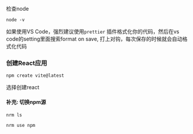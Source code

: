 检查node
```
node -v
```

如果使用VS Code，强烈建议使用`prettier` 插件格式化你的代码，然后在vs code的setting里面搜索format on save, 打上对钩，每次保存的时候就会自动格式化代码

### 创建React应用

```
npm create vite@latest
```

选择创建react


#### 补充: 切换npm源
```
nrm ls

nrm use npm
```


